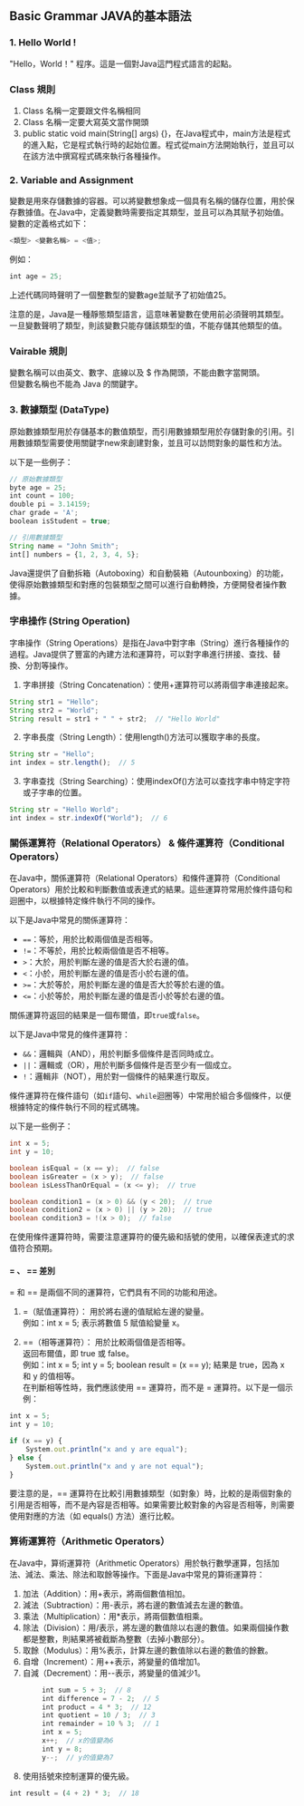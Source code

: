 ## Basic Grammar  JAVA的基本語法

### 1. Hello World !
 "Hello，World！" 程序。這是一個對Java這門程式語言的起點。



### Class 規則
1. Class 名稱一定要跟文件名稱相同
2. Class 名稱一定要大寫英文當作開頭
3. public static void main(String[] args) {}，在Java程式中，main方法是程式的進入點，它是程式執行時的起始位置。程式從main方法開始執行，並且可以在該方法中撰寫程式碼來執行各種操作。   

### 2. Variable and Assignment
變數是用來存儲數據的容器。可以將變數想象成一個具有名稱的儲存位置，用於保存數據值。在Java中，定義變數時需要指定其類型，並且可以為其賦予初始值。    
變數的定義格式如下：    
```js
<類型> <變數名稱> = <值>;
```
例如：    
```js
int age = 25;
```
上述代碼同時聲明了一個整數型的變數age並賦予了初始值25。   

注意的是，Java是一種靜態類型語言，這意味著變數在使用前必須聲明其類型。一旦變數聲明了類型，則該變數只能存儲該類型的值，不能存儲其他類型的值。    

### Vairable 規則
變數名稱可以由英文、數字、底線以及 $ 作為開頭，不能由數字當開頭。    
但變數名稱也不能為 Java 的關鍵字。   



###  3. 數據類型 (DataType)
原始數據類型用於存儲基本的數值類型，而引用數據類型用於存儲對象的引用。引用數據類型需要使用關鍵字new來創建對象，並且可以訪問對象的屬性和方法。

以下是一些例子：
```js
// 原始數據類型
byte age = 25;
int count = 100;
double pi = 3.14159;
char grade = 'A';
boolean isStudent = true;

// 引用數據類型
String name = "John Smith";
int[] numbers = {1, 2, 3, 4, 5};
```
Java還提供了自動拆箱（Autoboxing）和自動裝箱（Autounboxing）的功能，使得原始數據類型和對應的包裝類型之間可以進行自動轉換，方便開發者操作數據。    



### 字串操作 (String Operation)
字串操作（String Operations）是指在Java中對字串（String）進行各種操作的過程。Java提供了豐富的內建方法和運算符，可以對字串進行拼接、查找、替換、分割等操作。
1. 字串拼接（String Concatenation）：使用+運算符可以將兩個字串連接起來。   
```js
String str1 = "Hello";
String str2 = "World";
String result = str1 + " " + str2;  // "Hello World"
```
2. 字串長度（String Length）：使用length()方法可以獲取字串的長度。   
```js
String str = "Hello";
int index = str.length();  // 5
```
3. 字串查找（String Searching）：使用indexOf()方法可以查找字串中特定字符或子字串的位置。   
```js
String str = "Hello World";
int index = str.indexOf("World");  // 6
```



### 關係運算符（Relational Operators） & 條件運算符（Conditional Operators）
在Java中，關係運算符（Relational Operators）和條件運算符（Conditional Operators）用於比較和判斷數值或表達式的結果。這些運算符常用於條件語句和迴圈中，以根據特定條件執行不同的操作。

以下是Java中常見的關係運算符：

- `==`：等於，用於比較兩個值是否相等。
- `!=`：不等於，用於比較兩個值是否不相等。
- `>`：大於，用於判斷左邊的值是否大於右邊的值。
- `<`：小於，用於判斷左邊的值是否小於右邊的值。
- `>=`：大於等於，用於判斷左邊的值是否大於等於右邊的值。
- `<=`：小於等於，用於判斷左邊的值是否小於等於右邊的值。

關係運算符返回的結果是一個布爾值，即`true`或`false`。

以下是Java中常見的條件運算符：

- `&&`：邏輯與（AND），用於判斷多個條件是否同時成立。
- `||`：邏輯或（OR），用於判斷多個條件是否至少有一個成立。
- `!`：邏輯非（NOT），用於對一個條件的結果進行取反。

條件運算符在條件語句（如`if`語句、`while`迴圈等）中常用於組合多個條件，以便根據特定的條件執行不同的程式碼塊。

以下是一些例子：

```java
int x = 5;
int y = 10;

boolean isEqual = (x == y);  // false
boolean isGreater = (x > y);  // false
boolean isLessThanOrEqual = (x <= y);  // true

boolean condition1 = (x > 0) && (y < 20);  // true
boolean condition2 = (x > 0) || (y > 20);  // true
boolean condition3 = !(x > 0);  // false
```

在使用條件運算符時，需要注意運算符的優先級和括號的使用，以確保表達式的求值符合預期。



#### = 、 == 差別
= 和 == 是兩個不同的運算符，它們具有不同的功能和用途。

1. =（賦值運算符）：
    用於將右邊的值賦給左邊的變量。    
    例如：int x = 5; 表示將數值 5 賦值給變量 x。    

2. ==（相等運算符）：
    用於比較兩個值是否相等。   
    返回布爾值，即 true 或 false。   
    例如：int x = 5; int y = 5; boolean result = (x == y); 結果是 true，因為 x 和 y 的值相等。   
在判斷相等性時，我們應該使用 == 運算符，而不是 = 運算符。以下是一個示例：   
```js
int x = 5;
int y = 10;

if (x == y) {
    System.out.println("x and y are equal");
} else {
    System.out.println("x and y are not equal");
}
```
要注意的是，== 運算符在比較引用數據類型（如對象）時，比較的是兩個對象的引用是否相等，而不是內容是否相等。如果需要比較對象的內容是否相等，則需要使用對應的方法（如 equals() 方法）進行比較。    



### 算術運算符（Arithmetic Operators）
在Java中，算術運算符（Arithmetic Operators）用於執行數學運算，包括加法、減法、乘法、除法和取餘等操作。下面是Java中常見的算術運算符：   
1. 加法（Addition）：用+表示，將兩個數值相加。
2. 減法（Subtraction）：用-表示，將右邊的數值減去左邊的數值。
3. 乘法（Multiplication）：用*表示，將兩個數值相乘。
4. 除法（Division）：用/表示，將左邊的數值除以右邊的數值。如果兩個操作數都是整數，則結果將被截斷為整數（去掉小數部分）。   
5. 取餘（Modulus）：用%表示，計算左邊的數值除以右邊的數值的餘數。
6. 自增（Increment）：用++表示，將變量的值增加1。
7. 自減（Decrement）：用--表示，將變量的值減少1。
```js
        int sum = 5 + 3;  // 8
        int difference = 7 - 2;  // 5
        int product = 4 * 3;  // 12
        int quotient = 10 / 3;  // 3
        int remainder = 10 % 3;  // 1
        int x = 5;
        x++;  // x的值變為6
        int y = 8;
        y--;  // y的值變為7
```
8. 使用括號來控制運算的優先級。
```js
int result = (4 + 2) * 3;  // 18
```